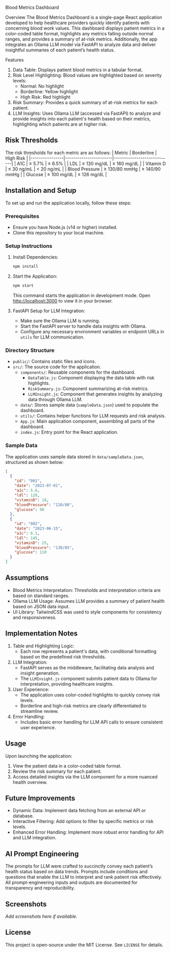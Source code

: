 
Blood Metrics Dashboard

Overview
The Blood Metrics Dashboard is a single-page React application developed to help healthcare providers quickly identify patients with concerning blood work values. This dashboard displays patient metrics in a color-coded table format, highlights any metrics falling outside normal ranges, and provides a summary of at-risk metrics. Additionally, the app integrates an Ollama LLM model via FastAPI to analyze data and deliver insightful summaries of each patient’s health status.

Features
1. Data Table: Displays patient blood metrics in a tabular format.
2. Risk Level Highlighting: Blood values are highlighted based on severity levels:
   - Normal: No highlight
   - Borderline: Yellow highlight
   - High Risk: Red highlight
3. Risk Summary: Provides a quick summary of at-risk metrics for each patient.
4. LLM Insights: Uses Ollama LLM (accessed via FastAPI) to analyze and provide insights into each patient's health based on their metrics, highlighting which patients are at higher risk.

## Risk Thresholds
The risk thresholds for each metric are as follows:
| Metric         | Borderline            | High Risk                 |
|----------------|-----------------------|----------------------------|
|   A1C          | ≥ 5.7%                | ≥ 6.5%                    |
|   LDL          | ≥ 130 mg/dL           | ≥ 160 mg/dL               |
|   Vitamin D    | ≤ 30 ng/mL            | < 20 ng/mL                |
|   Blood Pressure | ≥ 130/80 mmHg     | ≥ 140/90 mmHg             |
|   Glucose      | ≥ 100 mg/dL           | ≥ 126 mg/dL               |

## Installation and Setup

To set up and run the application locally, follow these steps:

### Prerequisites
- Ensure you have Node.js (v14 or higher) installed.
- Clone this repository to your local machine.

### Setup Instructions
1. Install Dependencies:
   ```bash
   npm install
   ```

2. Start the Application:
   ```bash
   npm start
   ```
   This command starts the application in development mode. Open [http://localhost:3000](http://localhost:3000) to view it in your browser.

3. FastAPI Setup for LLM Integration:
   - Make sure the Ollama LLM is running.
   - Start the FastAPI server to handle data insights with Ollama.
   - Configure any necessary environment variables or endpoint URLs in `utils` for LLM communication.

### Directory Structure
- `public/`: Contains static files and icons.
- `src/`: The source code for the application.
  - `components/`: Reusable components for the dashboard.
    - `DataTable.js`: Component displaying the data table with risk highlights.
    - `RiskSummary.js`: Component summarizing at-risk metrics.
    - `LLMInsight.js`: Component that generates insights by analyzing data through Ollama LLM.
  - `data/`: Stores sample data (`sampleData.json`) used to populate the dashboard.
  - `utils/`: Contains helper functions for LLM requests and risk analysis.
  - `App.js`: Main application component, assembling all parts of the dashboard.
  - `index.js`: Entry point for the React application.

### Sample Data
The application uses sample data stored in `data/sampleData.json`, structured as shown below:
```json
[
  {
    "id": "001",
    "date": "2023-07-01",
    "a1c": 5.6,
    "ldl": 120,
    "vitaminD": 18,
    "bloodPressure": "120/80",
    "glucose": 98
  },
  {
    "id": "002",
    "date": "2023-06-15",
    "a1c": 6.1,
    "ldl": 145,
    "vitaminD": 25,
    "bloodPressure": "130/85",
    "glucose": 110
  }
]
```

## Assumptions
- Blood Metrics Interpretation: Thresholds and interpretation criteria are based on standard ranges.
- Ollama LLM Usage: Assumes LLM provides a summary of patient health based on JSON data input.
- UI Library: TailwindCSS was used to style components for consistency and responsiveness.

## Implementation Notes
1. Table and Highlighting Logic:
   - Each row represents a patient's data, with conditional formatting based on the predefined risk thresholds.
2. LLM Integration:
   - FastAPI serves as the middleware, facilitating data analysis and insight generation.
   - The `LLMInsight.js` component submits patient data to Ollama for interpretation, providing healthcare insights.
3. User Experience:
   - The application uses color-coded highlights to quickly convey risk levels.
   - Borderline and high-risk metrics are clearly differentiated to streamline review.
4. Error Handling:
   - Includes basic error handling for LLM API calls to ensure consistent user experience.

## Usage
Upon launching the application:
1. View the patient data in a color-coded table format.
2. Review the risk summary for each patient.
3. Access detailed insights via the LLM component for a more nuanced health overview.

## Future Improvements
- Dynamic Data: Implement data fetching from an external API or database.
- Interactive Filtering: Add options to filter by specific metrics or risk levels.
- Enhanced Error Handling: Implement more robust error handling for API and LLM integration.

## AI Prompt Engineering
The prompts for LLM were crafted to succinctly convey each patient’s health status based on data trends. Prompts include conditions and questions that enable the LLM to interpret and rank patient risk effectively. All prompt-engineering inputs and outputs are documented for transparency and reproducibility.

## Screenshots
_Add screenshots here if available._

## License
This project is open-source under the MIT License. See `LICENSE` for details.
